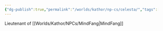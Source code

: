 ```yaml
---
{"dg-publish":true,"permalink":"/worlds/kathor/np-cs/celesta/","tags":["Kathor"]}
---
```



Lieutenant of [[Worlds/Kathor/NPCs/MindFang\|MindFang]]